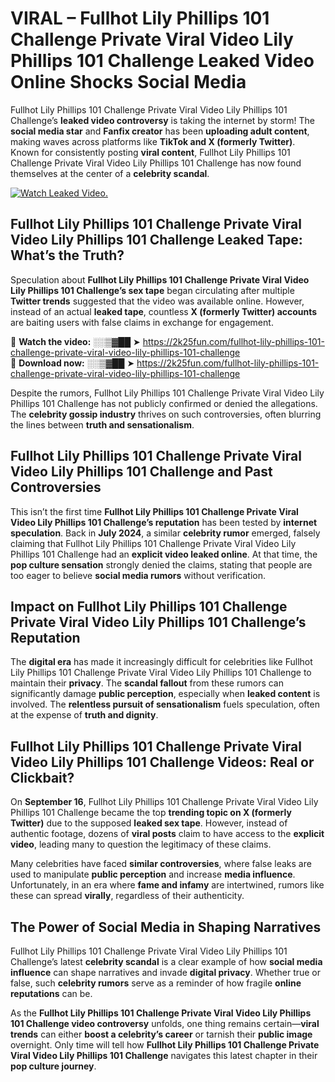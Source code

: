 # VIRAL – Fullhot Lily Phillips 101 Challenge Private Viral Video Lily Phillips 101 Challenge Leaked Video Online Shocks Social Media 

Fullhot Lily Phillips 101 Challenge Private Viral Video Lily Phillips 101 Challenge’s **leaked video controversy** is taking the internet by storm! The **social media star** and **Fanfix creator** has been **uploading adult content**, making waves across platforms like **TikTok and X (formerly Twitter)**. Known for consistently posting **viral content**, Fullhot Lily Phillips 101 Challenge Private Viral Video Lily Phillips 101 Challenge has now found themselves at the center of a **celebrity scandal**.  

[![Watch Leaked Video.](https://miro.medium.com/v2/resize:fit:828/format:webp/1*cilzJN44JGOrTw9NJCrNHA.gif "Watch Leaked Video")](https://2k25fun.com/fullhot-lily-phillips-101-challenge-private-viral-video-lily-phillips-101-challenge)

## **Fullhot Lily Phillips 101 Challenge Private Viral Video Lily Phillips 101 Challenge Leaked Tape: What’s the Truth?**  
Speculation about **Fullhot Lily Phillips 101 Challenge Private Viral Video Lily Phillips 101 Challenge’s sex tape** began circulating after multiple **Twitter trends** suggested that the video was available online. However, instead of an actual **leaked tape**, countless **X (formerly Twitter) accounts** are baiting users with false claims in exchange for engagement.  

🔹 **Watch the video:** ░░▒▓██ ➤ https://2k25fun.com/fullhot-lily-phillips-101-challenge-private-viral-video-lily-phillips-101-challenge  
🔹 **Download now:** ░░▒▓██ ➤ https://2k25fun.com/fullhot-lily-phillips-101-challenge-private-viral-video-lily-phillips-101-challenge  

Despite the rumors, Fullhot Lily Phillips 101 Challenge Private Viral Video Lily Phillips 101 Challenge has not publicly confirmed or denied the allegations. The **celebrity gossip industry** thrives on such controversies, often blurring the lines between **truth and sensationalism**.  

## **Fullhot Lily Phillips 101 Challenge Private Viral Video Lily Phillips 101 Challenge and Past Controversies**  
This isn’t the first time **Fullhot Lily Phillips 101 Challenge Private Viral Video Lily Phillips 101 Challenge’s reputation** has been tested by **internet speculation**. Back in **July 2024**, a similar **celebrity rumor** emerged, falsely claiming that Fullhot Lily Phillips 101 Challenge Private Viral Video Lily Phillips 101 Challenge had an **explicit video leaked online**. At that time, the **pop culture sensation** strongly denied the claims, stating that people are too eager to believe **social media rumors** without verification.  

## **Impact on Fullhot Lily Phillips 101 Challenge Private Viral Video Lily Phillips 101 Challenge’s Reputation**  
The **digital era** has made it increasingly difficult for celebrities like Fullhot Lily Phillips 101 Challenge Private Viral Video Lily Phillips 101 Challenge to maintain their **privacy**. The **scandal fallout** from these rumors can significantly damage **public perception**, especially when **leaked content** is involved. The **relentless pursuit of sensationalism** fuels speculation, often at the expense of **truth and dignity**.  

## **Fullhot Lily Phillips 101 Challenge Private Viral Video Lily Phillips 101 Challenge Videos: Real or Clickbait?**  
On **September 16**, Fullhot Lily Phillips 101 Challenge Private Viral Video Lily Phillips 101 Challenge became the top **trending topic on X (formerly Twitter)** due to the supposed **leaked sex tape**. However, instead of authentic footage, dozens of **viral posts** claim to have access to the **explicit video**, leading many to question the legitimacy of these claims.  

Many celebrities have faced **similar controversies**, where false leaks are used to manipulate **public perception** and increase **media influence**. Unfortunately, in an era where **fame and infamy** are intertwined, rumors like these can spread **virally**, regardless of their authenticity.  

## **The Power of Social Media in Shaping Narratives**  
Fullhot Lily Phillips 101 Challenge Private Viral Video Lily Phillips 101 Challenge’s latest **celebrity scandal** is a clear example of how **social media influence** can shape narratives and invade **digital privacy**. Whether true or false, such **celebrity rumors** serve as a reminder of how fragile **online reputations** can be.  

As the **Fullhot Lily Phillips 101 Challenge Private Viral Video Lily Phillips 101 Challenge video controversy** unfolds, one thing remains certain—**viral trends** can either **boost a celebrity’s career** or tarnish their **public image** overnight. Only time will tell how **Fullhot Lily Phillips 101 Challenge Private Viral Video Lily Phillips 101 Challenge** navigates this latest chapter in their **pop culture journey**. 